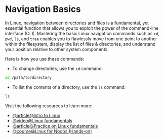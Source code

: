 # Navigation Basics

In Linux, navigation between directories and files is a fundamental, yet essential function that allows you to exploit the power of the command-line interface (CLI). Mastering the basic Linux navigation commands such as `cd`, `pwd`, `ls`, and `tree` enables you to flawlessly move from one point to another within the filesystem, display the list of files & directories, and understand your position relative to other system components.

Here is how you use these commands:

- To change directories, use the `cd` command:

```bash
cd /path/to/directory
```

- To list the contents of a directory, use the `ls` command:

```bash
ls
```

Visit the following resources to learn more:

- [@article@Intro to Linux](https://www.linkedin.com/pulse/intro-linux-fundamentals-what-hillary-nyakundi-4u7af/)
- [@video@Linux fundamentals](https://www.youtube.com/watch?v=kPylihJRG70&t=1381s&ab_channel=TryHackMe)
- [@article@Practice on Linux fundamentals](https://linuxjourney.com/)
- [@course@Linux for Noobs (Hands-on)](https://labex.io/courses/linux-for-noobs)
